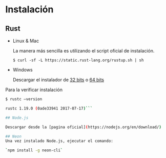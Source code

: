 
# Instalación
## Rust
  * Linux & Mac

    La manera más sencilla es utilizando el script oficial de instalación.

    `$ curl -sf -L https://static.rust-lang.org/rustup.sh | sh `

  * Windows

      Descargar el instalador de [32 bits](https://static.rust-lang.org/dist/rust-1.0.0-beta-i686-pc-windows-gnu.msi) o [64 bits](https://static.rust-lang.org/dist/rust-1.0.0-beta-x86_64-pc-windows-gnu.msi)


  Para la verificar instalación

  ```bash
  $ rustc —version

  rustc 1.19.0 (0ade33941 2017-07-17)```

## Node.js

  Descargar desde la [pagina oficial](https://nodejs.org/en/download/)

## Neon
  Una vez instalado Node.js, ejecutar el comando:

  `npm install -g neon-cli`
